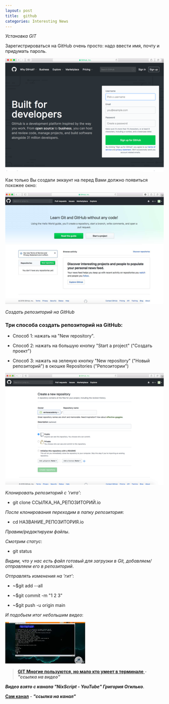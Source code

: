 ```yaml
---
layout: post
title:  github
categories: Interesting News
---
```

*Установка GIT*

Зарегистрироваться на GitHub очень просто: надо ввести имя, почту и придумать пароль.

![](/image/my_image/reg_git.png)

Как только Вы создали эккаунт на перед Вами должно появиться похожее окно:

![](/image/my_image/learn.jpg)

*Создать репозиторий на GitHub*

### Три способа создать репозиторий на GitHub:

- Cпособ 1:  нажать на "New repository".

- Способ 2: нажать на большую кнопку "Start a project" ("Создать проект")

- Способ 3: нажать на зеленую кнопку "New repository" ("Новый репозиторий") в окошке Repositories ("Репозитории")

![](/image/my_image/git.png)

*Клонировать репозиторий с 'гита'*:

- git clone ССЫЛКА_НА_РЕПОЗИТОРИЙ.io

*После клонирования переходим в папку репозитория*:

- cd НАЗВАНИЕ_РЕПОЗИТОРИЯ.io

*Правим/редактируем файлы*.

*Смотрим статус*:

- git status

*Видим, что у нас есть файл готовый для загрузки в Git, добавляем/отправляем его в репозиторий*.

*Отправлять изменения на 'гит'*:

- ~$git add --all

- ~$git commit -m "1 2 3"

- ~$git push -u origin main

*И подобьем итог небольшим видео*:

![](/image/for_video/git_in_terminal.jpg)
><a class="red" href="https://disk.yandex.ru/i/Cv2USZMR_E3V4A" 
> target="_blank" >**GIT Многие пользуются, но мало кто умеет в терминале** </a> -
>***"ссылка на видео"***

***Видео взято с канала  "NixScript - YouTube" Григория Огилько***.

[**Сам канал**](https://www.youtube.com/@NixScript/videos)  - ***"ссылка на канал"***
